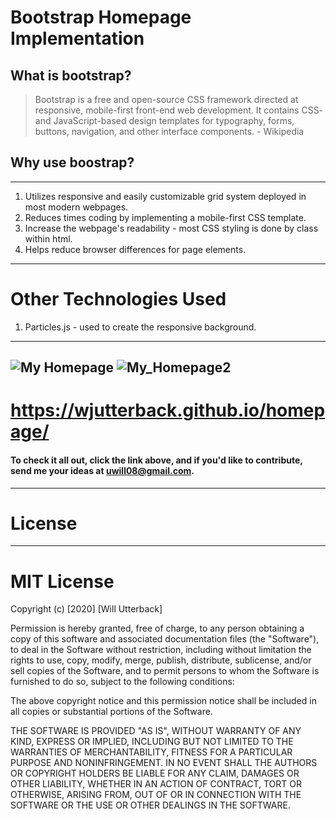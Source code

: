 # Bootstrap Homepage Implementation
## What is bootstrap?
> Bootstrap is a free and open-source CSS framework directed at responsive, mobile-first front-end web development. It contains CSS- and JavaScript-based design templates for typography, forms, buttons, navigation, and other interface components. - Wikipedia
## Why use boostrap?
---
1. Utilizes responsive and easily customizable grid system deployed in most modern webpages.
2. Reduces times coding by implementing a mobile-first CSS template.
3. Increase the webpage's readability - most CSS styling is done by class within html.
4. Helps reduce browser differences for page elements.
---
# Other Technologies Used
1. Particles.js - used to create the responsive background.
---
![My Homepage](/assets/img/markdown.png)
![My_Homepage2](/assets/img/markdown2.bmp)
---
# https://wjutterback.github.io/homepage/
#### To check it all out, click the link above, and if you'd like to contribute, send me your ideas at uwill08@gmail.com.
---
# License
---
# MIT License

Copyright (c) [2020] [Will Utterback]

Permission is hereby granted, free of charge, to any person obtaining a copy of this software and associated documentation files (the "Software"), to deal in the Software without restriction, including without limitation the rights to use, copy, modify, merge, publish, distribute, sublicense, and/or sell copies of the Software, and to permit persons to whom the Software is furnished to do so, subject to the following conditions:

The above copyright notice and this permission notice shall be included in all copies or substantial portions of the Software.

THE SOFTWARE IS PROVIDED "AS IS", WITHOUT WARRANTY OF ANY KIND, EXPRESS OR IMPLIED, INCLUDING BUT NOT LIMITED TO THE WARRANTIES OF MERCHANTABILITY, FITNESS FOR A PARTICULAR PURPOSE AND NONINFRINGEMENT. IN NO EVENT SHALL THE AUTHORS OR COPYRIGHT HOLDERS BE LIABLE FOR ANY CLAIM, DAMAGES OR OTHER LIABILITY, WHETHER IN AN ACTION OF CONTRACT, TORT OR OTHERWISE, ARISING FROM, OUT OF OR IN CONNECTION WITH THE SOFTWARE OR THE USE OR OTHER DEALINGS IN THE SOFTWARE.
